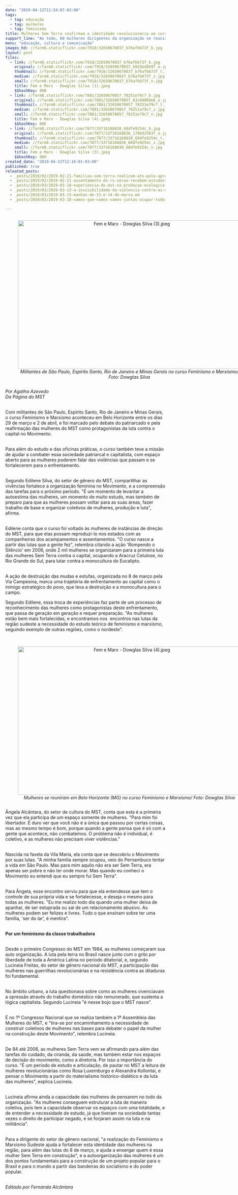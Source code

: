 ```yaml
---
date: "2019-04-12T11:54:07-03:00"
tags:
  - tag: educação
  - tag: mulheres
  - tag: feminismo
title: Mulheres Sem Terra reafirmam a identidade revolucionária em curso
support_line: "Ao todo, 60 mulheres dirigentes da organização se reuniram em Belo Horizonte para o curso sobre feminismo e marxismo"
menu: "educação, cultura e comunicação"
images_hd: //farm8.staticflickr.com/7918/32650670037_b76afb673f_b.jpg
layout: post
files:
  - link: //farm8.staticflickr.com/7918/32650670037_b76afb673f_b.jpg
    original: //farm8.staticflickr.com/7918/32650670037_b925bd849f_o.jpg
    thumbnail: //farm8.staticflickr.com/7918/32650670037_b76afb673f_t.jpg
    medium: //farm8.staticflickr.com/7918/32650670037_b76afb673f_z.jpg
    small: //farm8.staticflickr.com/7918/32650670037_b76afb673f_n.jpg
    title: Fem e Marx - Dowglas Silva (1).jpeg
    $$hashKey: 06B
  - link: //farm8.staticflickr.com/7881/32650670057_78251e79c7_b.jpg
    original: //farm8.staticflickr.com/7881/32650670057_63c9406bb6_o.jpg
    thumbnail: //farm8.staticflickr.com/7881/32650670057_78251e79c7_t.jpg
    medium: //farm8.staticflickr.com/7881/32650670057_78251e79c7_z.jpg
    small: //farm8.staticflickr.com/7881/32650670057_78251e79c7_n.jpg
    title: Fem e Marx - Dowglas Silva (4).jpeg
    $$hashKey: 06E
  - link: //farm8.staticflickr.com/7877/33716168838_68dfe9254c_b.jpg
    original: //farm8.staticflickr.com/7877/33716168838_178b92583f_o.jpg
    thumbnail: //farm8.staticflickr.com/7877/33716168838_68dfe9254c_t.jpg
    medium: //farm8.staticflickr.com/7877/33716168838_68dfe9254c_z.jpg
    small: //farm8.staticflickr.com/7877/33716168838_68dfe9254c_n.jpg
    title: Fem e Marx - Dowglas Silva (3).jpeg
    $$hashKey: 06H
created_date: "2019-04-12T12:16:01-03:00"
published: true
releated_posts:
  - _posts/2019/02/2019-02-21-familias-sem-terra-realizam-ato-pela-aprovacao-de-unidade-pedagogica-no-rio-de-janeiro.md
  - _posts/2019/02/2019-02-21-assentamento-do-rs-serao-recebem-estudantes-universitarios-para-o-eiv.md
  - _posts/2019/03/2019-03-18-experiencia-do-mst-na-producao-ecologica-de-arroz-vira-livro.md
  - _posts/2019/03/2019-03-13-a-invisibilidade-da-violencia-contra-as-mulheres-do-campo-e-das-florestas.md
  - _posts/2019/03/2019-03-15-manhas-de-13-e-14-de-marco.md
  - _posts/2019/03/2019-03-18-vamos-que-vamos-vamos-juntas-ocupar-tudo-um-balanco-de-13-e-14-de-marco.md

---
```

<div style="text-align:center">
<figure class="image" style="display:inline-block"><img alt="Fem e Marx - Dowglas Silva (3).jpeg" height="466" src="//farm8.staticflickr.com/7877/33716168838_68dfe9254c_b.jpg" width="700" />
<figcaption><em>Militantes de S&atilde;o Paulo, Esp&iacute;rito Santo, Rio de Janeiro e Minas Gerais no curso Feminismo e Marxismo/ Foto: Dowglas Silva</em></figcaption>
</figure>
</div>

<p><em>Por Agatha Azevedo<br />
Da P&aacute;gina do MST</em><br />
&nbsp;</p>

<p>Com militantes de S&atilde;o Paulo, Esp&iacute;rito Santo, Rio de Janeiro e Minas Gerais, o curso Feminismo e Marxismo aconteceu em Belo Horizonte entre os dias 29 de mar&ccedil;o e 2 de abril, e foi marcado pelo debate do patriarcado e pela reafirma&ccedil;&atilde;o das mulheres do MST como protagonistas da luta contra o capital no Movimento.<br />
&nbsp;</p>

<p>Para al&eacute;m do estudo e das oficinas pr&aacute;ticas, o curso tamb&eacute;m teve a miss&atilde;o de ajudar a combater essa sociedade patriarcal e capitalista, com espa&ccedil;o aberto para as mulheres poderem falar das viol&ecirc;ncias que passam e se fortalecerem para o enfrentamento.</p>

<p><br />
Segundo Edilene Silva, do setor de g&ecirc;nero do MST, compartilhar as viv&ecirc;ncias fortalece a organiza&ccedil;&atilde;o feminina no Movimento, e a compreens&atilde;o das tarefas para o pr&oacute;ximo per&iacute;odo. &quot;&Eacute; um momento de levantar a autoestima das mulheres, um momento de muito estudo, mas tamb&eacute;m de preparo para que as mulheres possam voltar para as suas &aacute;reas, fazer trabalho de base e organizar coletivos de mulheres, produ&ccedil;&atilde;o e luta&quot;, afirma.<br />
&nbsp;</p>

<p>Edilene conta que o curso foi voltado &agrave;s mulheres de inst&acirc;ncias de dire&ccedil;&atilde;o do MST, para que elas possam reproduzi-lo nos estados com as companheiras dos acampamentos e assentamentos. &quot;O curso nasce a partir das lutas que a gente fez&quot;, relembra citando a a&ccedil;&atilde;o &#39;Rompendo o Sil&ecirc;ncio&#39; em 2006, onde 2 mil mulheres se organizaram para a primeira luta das mulheres Sem Terra contra o capital, ocupando a Aracruz Celulose, no Rio Grande do Sul, para lutar contra a monocultura do Eucalipto.<br />
&nbsp;</p>

<p>A a&ccedil;&atilde;o de destrui&ccedil;&atilde;o das mudas e estufas, organizada no 8 de mar&ccedil;o pela Via Campesina, marca uma trajet&oacute;ria de enfrentamento ao capital como o inimigo estrat&eacute;gico do povo, que leva a destrui&ccedil;&atilde;o e a monocultura para o campo.</p>

<p>Segundo Edilene, essa troca de experi&ecirc;ncias faz parte de um processo de reconhecimento das mulheres como protagonistas deste enfrentamento, que passa de gera&ccedil;&atilde;o em gera&ccedil;&atilde;o e requer prepara&ccedil;&atilde;o. &quot;As mulheres est&atilde;o bem mais fortalecidas, e encontramos nos&nbsp; encontros nas lutas da regi&atilde;o sudeste a necessidade do estudo te&oacute;rico de feminismo e marxismo, seguindo exemplo de outras regi&otilde;es, como o nordeste&quot;.<br />
&nbsp;</p>

<div style="text-align:center">
<figure class="image" style="display:inline-block"><img alt="Fem e Marx - Dowglas Silva (4).jpeg" height="466" src="//farm8.staticflickr.com/7881/32650670057_78251e79c7_b.jpg" width="700" />
<figcaption><em>Mulheres se reuniram em Belo Horizonte (MG) no curso Feminismo e Marxismo/ Foto: Dowglas Silva</em></figcaption>
</figure>
</div>

<p>&Acirc;ngela Alc&acirc;ntara, do setor de cultura do MST, conta que esta &eacute; a primeira vez que ela participa de um espa&ccedil;o somente de mulheres. &quot;Para mim foi libertador. &Eacute; duro ver que voc&ecirc; n&atilde;o &eacute; a &uacute;nica que passou por certas coisas, mas ao mesmo tempo &eacute; bom, porque quando a gente pensa que &eacute; s&oacute; com a gente que acontece, n&atilde;o combatemos. O problema n&atilde;o &eacute; individual, &eacute; coletivo, e as mulheres n&atilde;o precisam viver viol&ecirc;ncias.&quot;<br />
&nbsp;</p>

<p>Nascida na favela da Vila Maria, ela conta que se descobriu o Movimento por suas lutas. &quot;A minha fam&iacute;lia sempre ocupou, veio do Pernambuco tentar a vida em S&atilde;o Paulo. Mas para mim aquilo n&atilde;o era ser Sem Terra, era apenas ser pobre e n&atilde;o ter onde morar. Mas quando eu conheci o Movimento eu entendi que eu sempre fui Sem Terra&quot;.<br />
&nbsp;</p>

<p>Para &Acirc;ngela, esse encontro serviu para que ela entendesse que tem o controle de sua pr&oacute;pria vida e se fortalecesse, e deseja o mesmo para todas as mulheres. &quot;Eu me realizo todo dia quando uma mulher deixa de apanhar, de ser estuprada ou sai de um relacionamento abusivo. As mulheres podem ser felizes e livres. Tudo o que ensinam sobre ter uma fam&iacute;lia, &#39;ser do lar&#39;, &eacute; mentira&quot;.<br />
&nbsp;</p>

<p><strong>Por um feminismo da classe trabalhadora</strong><br />
&nbsp;</p>

<p>Desde o primeiro Congresso do MST em 1984, as mulheres come&ccedil;aram sua auto organiza&ccedil;&atilde;o. A luta pela terra no Brasil nasce junto com o grito por liberdade de toda a Am&eacute;rica Latina no per&iacute;odo ditatorial, e, segundo Lucineia Freitas, do setor de g&ecirc;nero nacional do MST, a participa&ccedil;&atilde;o das mulheres nas guerrilhas revolucion&aacute;rias e na resist&ecirc;ncia contra as ditaduras foi fundamental.<br />
&nbsp;</p>

<p>No &acirc;mbito urbano, a luta questionava sobre como as mulheres vivenciavam a opress&atilde;o atrav&eacute;s do trabalho dom&eacute;stico n&atilde;o remunerado, que sustenta a l&oacute;gica capitalista. Segundo Lucineia &quot;&eacute; nesse bojo que o MST nasce&quot;.</p>

<p><br />
&Eacute; no 1&ordm; Congresso Nacional que se realiza tamb&eacute;m a 1&ordf; Assembleia das Mulheres do MST, e &quot;tira-se por encaminhamento a necessidade de construir coletivos de mulheres nas bases para debater o papel da mulher na constru&ccedil;&atilde;o deste Movimento&quot;, relembra Lucineia.<br />
&nbsp;</p>

<p>De 84 at&eacute; 2006, as mulheres Sem Terra vem se afirmando para al&eacute;m das tarefas do cuidado, da ciranda, da sa&uacute;de, mas tamb&eacute;m estar nos espa&ccedil;os de decis&atilde;o do movimento, como a diretoria. Por isso a import&acirc;ncia do curso. &quot;&Eacute; um per&iacute;odo de estudo e articula&ccedil;&atilde;o, de pautar no MST a leitura de mulheres revolucion&aacute;rias como Rosa Luxemburgo e Alexandra Kollontai, e pensar o Movimento a partir do materialismo hist&oacute;rico-dial&eacute;tico e da luta das mulheres&quot;, explica Lucineia. &nbsp;<br />
&nbsp;</p>

<p>Lucineia afirma ainda a capacidade das mulheres de pensarem no todo da organiza&ccedil;&atilde;o. &quot;As mulheres conseguem estruturar a luta de maneira coletiva, pois tem a capacidade observar os espa&ccedil;os com uma totalidade, e de entender a necessidade de estudo, j&aacute; que tiveram na sociedade tantas vezes o direito de participar negado, e se forjaram assim na luta e na milit&acirc;ncia&quot;. &nbsp;<br />
&nbsp;</p>

<p>Para a dirigente do setor de g&ecirc;nero nacional, &quot;a realiza&ccedil;&atilde;o do Feminismo e Marxismo Sudeste ajuda a fortalecer esta identidade das mulheres na regi&atilde;o, para al&eacute;m das lutas do 8 de mar&ccedil;o, e ajuda a enxergar quem &eacute; essa mulher Sem Terra em constru&ccedil;&atilde;o&quot;, e a autoorganiza&ccedil;&atilde;o das mulheres &eacute; um dos pontos fundamentais para a constru&ccedil;&atilde;o de um projeto popular para o Brasil e para o mundo a partir das bandeiras do socialismo e do poder popular.</p>

<p><br />
<em>Editado por Fernanda Alc&acirc;ntara</em></p>
